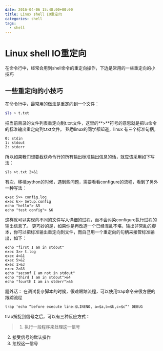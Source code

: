 ```yaml
---
date: 2016-04-06 15:48:00+00:00
title: Linux shell IO重定向
categories: shell
tags:
  - shell
---
```

# Linux shell IO重定向

在命令行中，经常会用到shell命令的重定向操作，下边是常用的一些重定向的小技巧

## 一些重定向的小技巧

在命令行中，最常用的做法是重定向到一个文件：

```bash
$ls > t.txt
```
把当前目录的文件列表重定向到t.txt文件，这里的**>**符号的意思就是把```ls```命令的标准输出重定向到t.txt文件。
熟悉linux的同学都知道，linux 有三个标准句柄，

```
0: stdin
1: stdout
2: stderr
```
所以如果我们想要截获命令行的所有输出标准输出信息的话，就应该采用如下写法：

```
$ls >t.txt 2>&1
```
有次，移植python的时候，遇到些问题，需要看看configure的流程，看到了另外一种写法：

```
exec 5>> config.log
exec 6>> Setup.config
echo "hello"> &5
echo "test config"> &6
```
这样就可以实现向不同的文件写入详细的过程，而不会污染configure执行过程的输出信息了。
更巧妙的是，如果你是再改造一个已经混乱不堪，输出非常乱的脚本，你可以把标准输出重定向到文件，而自己用一个重定向的句柄来接管标准输出，如下：

```
echo "first I am in stdout"
exec 3>> t.log
exec 4>&1
exec 5>&2
exec 1>&3
exec 2>&3
echo "seconf I am not in stdout"
echo "third I am in stdout">&4
echo "fourth I am in stderr">&5
```

题外话：
在调试复杂脚本的时候，很难跟踪流程，可以使用trap命令来很方便的跟踪流程

```
trap 'echo “before execute line:$LINENO, a=$a,b=$b,c=$c”' DEBUG
```
trap捕捉到信号之后，可以有三种反应方式：
> 1. 执行一段程序来处理这一信号
2. 接受信号的默认操作
3. 忽视这一信号

